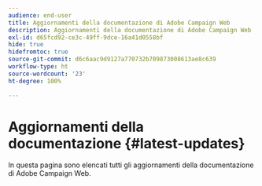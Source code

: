 ```yaml
---
audience: end-user
title: Aggiornamenti della documentazione di Adobe Campaign Web
description: Aggiornamenti della documentazione di Adobe Campaign Web
exl-id: d65fcd92-ce3c-49ff-9dce-16a41d0558bf
hide: true
hidefromtoc: true
source-git-commit: d6c6aac9d9127a770732b709873008613ae8c639
workflow-type: ht
source-wordcount: '23'
ht-degree: 100%

---
```


# Aggiornamenti della documentazione {#latest-updates}

In questa pagina sono elencati tutti gli aggiornamenti della documentazione di Adobe Campaign Web.